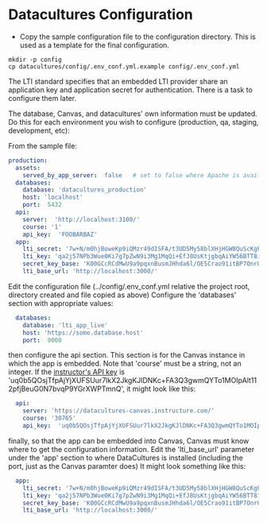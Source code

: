 # Datacultures Configuration

* Copy the sample configuration file to the configuration directory. This is used as a template for the final configuration.

```shell
mkdir -p config
cp datacultures/config/.env_conf.yml.example config/.env_conf.yml
```

The LTI standard specifies that an embedded LTI provider share an application key and application secret for authentication. There is a task to configure them later.

The database, Canvas, and datacultures' own information must be updated. Do this for each environment you wish to configure (production, qa, staging, development, etc):

From the sample file:
```yaml
production:
  assets:
    served_by_app_server:  false   # set to false where Apache is available
  databases:
    database: 'datacultures_production'
    host: 'localhost'
    port:  5432
  api:
    server:  'http://localhost:3100/'
    course: '1'
    api_key:  'FOOBARBAZ'
  app:
    lti_secret: '7w+N/m0hjBoweKp9iQMzr49dISFA/t3UD5My58blXHjHGW8QuScKgPpBNFbFdgmtlI6xA9NLxweemiiLuY4XIA=='
    lti_key: 'qa2j57NPb3Wue0Ki7g7pZwN9i3Mg1MqQi+EfJ8UsKtjgbqAiYW56BTT8i1pI2Fvl9dZ+P7xf1cZGqfFQyKvGTQ=='
    secret_key_base: 'K00GCcRCdMwU9a9pqxnBusmJHhda6l/OE5Crao91itBP7OnrOl1rA294kfwPPkfnvMve5dSe5Gp/0vf8UORfDQ=='
    lti_base_url: 'http://localhost:3000/'
```

Edit the configuration file (../config/.env_conf.yml relative the project root, directory created and file copied as above) Configure the 'databases' section with appropriate values:

```yaml
  databases:
    database: 'lti_app_live'
    host: 'https://some.database.host'
    port:  9000
```

then configure the api section. This section is for the Canvas instance in which the app is embedded. Note that 'course' must be a string, not an integer. If the [instructor's API key](api_key_generation.md) is 'uq0b5QOsjTfpAjYjXUFSUur7lkX2JkgKJlDNKc+FA3Q3gwmQYTo1MOIpAlt112pfjBeuG0N7bvqP9YGrXWPTmnQ', it might look like this:

```yaml
  api:
    server: 'https://datacultures-canvas.instructure.com/'
    course: '30765'
    api_key:  'uq0b5QOsjTfpAjYjXUFSUur7lkX2JkgKJlDNKc+FA3Q3gwmQYTo1MOIpAlt112pfjBeuG0N7bvqP9YGrXWPTmnQ'
```

finally, so that the app can be embedded into Canvas, Canvas must know where to get the configuration information.  Edit the 'lti_base_url' parameter under the 'app' section to where DataCultures is installed (including the port, just as the Canvas paramter does)  It might look something like this:
```yaml
  app:
    lti_secret: '7w+N/m0hjBoweKp9iQMzr49dISFA/t3UD5My58blXHjHGW8QuScKgPpBNFbFdgmtlI6xA9NLxweemiiLuY4XIA=='
    lti_key: 'qa2j57NPb3Wue0Ki7g7pZwN9i3Mg1MqQi+EfJ8UsKtjgbqAiYW56BTT8i1pI2Fvl9dZ+P7xf1cZGqfFQyKvGTQ=='
    secret_key_base: 'K00GCcRCdMwU9a9pqxnBusmJHhda6l/OE5Crao91itBP7OnrOl1rA294kfwPPkfnvMve5dSe5Gp/0vf8UORfDQ=='
    lti_base_url: 'http://localhost:3000/'
```
